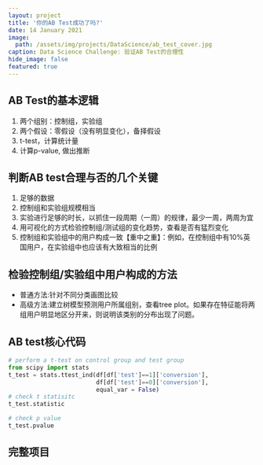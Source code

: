 ```yaml
---
layout: project
title: '你的AB Test成功了吗?'
date: 14 January 2021
image:  
  path: /assets/img/projects/DataScience/ab_test_cover.jpg
caption: Data Science Challenge: 验证AB Test的合理性
hide_image: false
featured: true
---
```


## AB Test的基本逻辑
1. 两个组别：控制组，实验组
2. 两个假设：零假设（没有明显变化），备择假设
3. t-test，计算统计量
4. 计算p-value, 做出推断

## 判断AB test合理与否的几个关键
1. 足够的数据
2. 控制组和实验组规模相当
3. 实验进行足够的时长，以抓住一段周期（一周）的规律，最少一周，两周为宜
4. 用可视化的方式检验控制组/测试组的变化趋势，查看是否有猛烈变化
5. 控制组和实验组中的用户构成一致【重中之重】：例如，在控制组中有10%英国用户，在实验组中也应该有大致相当的比例

## 检验控制组/实验组中用户构成的方法
- 普通方法:针对不同分类画图比较
- 高级方法:建立树模型预测用户所属组别，查看tree plot。如果存在特征能将两组用户明显地区分开来，则说明该类别的分布出现了问题。

## AB test核心代码
~~~Python
# perform a t-test on control group and test group
from scipy import stats
t_test = stats.ttest_ind(df[df['test']==1]['conversion'],
                         df[df['test']==0]['conversion'],
                         equal_var = False)
# check t statisitc
t_test.statistic

# check p value
t_test.pvalue
~~~

## 完整项目
<script src="https://gist.github.com/chuanluchen/d97c7df35678ed9d7b8cfd305aba02ee.js"></script>
